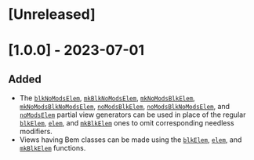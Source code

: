 # [Unreleased]

# [1.0.0] - 2023-07-01

## Added

- The [`blkNoModsElem`](https://monadosquito.github.io/miso-bem/Bem-Miso-Utl-Utl.html#v:blkNoModsElem),
[`mkBlkNoModsElem`](https://monadosquito.github.io/miso-bem/Bem-Miso-Utl-Utl.html#v:mkBlkNoModsElem),
[`mkNoModsBlkElem`](https://monadosquito.github.io/miso-bem/Bem-Miso-Utl-Utl.html#v:mkNoModsBlkElem),
[`mkNoModsBlkNoModsElem`](https://monadosquito.github.io/miso-bem/Bem-Miso-Utl-Utl.html#v:mkNoModsBlkNoModsElem),
[`noModsBlkElem`](https://monadosquito.github.io/miso-bem/Bem-Miso-Utl-Utl.html#v:noModsBlkElem),
[`noModsBlkNoModsElem`](https://monadosquito.github.io/miso-bem/Bem-Miso-Utl-Utl.html#v:noModsBlkNoModsElem),
and [`noModsElem`](https://monadosquito.github.io/miso-bem/Bem-Miso-Utl-Utl.html#v:noModsElem)
partial view generators
can be used
in place
of
the regular [`blkElem`](https://monadosquito.github.io/miso-bem/Bem-Miso-View-Mk-Mk.html#v:blkElem),
[`elem`](https://monadosquito.github.io/miso-bem/Bem-Miso-View-Mk-Mk.html#v:elem),
and [`mkBlkElem`](https://monadosquito.github.io/miso-bem/Bem-Miso-View-Mk-Mk.html#v:mkBlkElem)
ones
to omit corresponding needless modifiers.
- Views
having Bem classes can be made
using
the [`blkElem`](https://monadosquito.github.io/miso-bem/Bem-Miso-View-Mk-Mk.html#v:blkElem),
[`elem`](https://monadosquito.github.io/miso-bem/Bem-Miso-View-Mk-Mk.html#v:elem),
and [`mkBlkElem`](https://monadosquito.github.io/miso-bem/Bem-Miso-View-Mk-Mk.html#v:mkBlkElem) functions.
